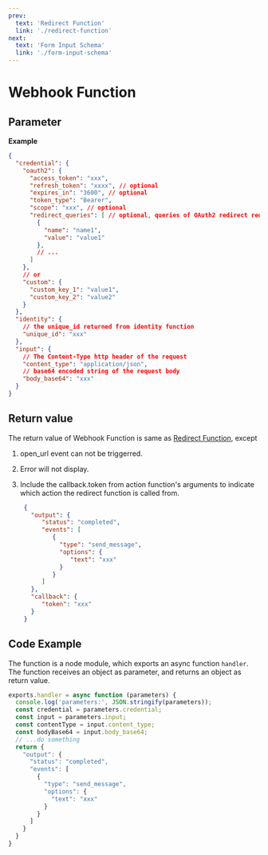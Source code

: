 ```yaml
---
prev:
  text: 'Redirect Function'
  link: './redirect-function'
next:
  text: 'Form Input Schema'
  link: './form-input-schema'
---
```


# Webhook Function

## Parameter

**Example**

```json
{
  "credential": {
    "oauth2": {
      "access_token": "xxx",
      "refresh_token": "xxxx", // optional
      "expires_in": "3600", // optional
      "token_type": "Bearer",
      "scope": "xxx", // optional
      "redirect_queries": [ // optional, queries of OAuth2 redirect request
        {
          "name": "name1",
          "value": "value1"
        },
        // ...
      ]
    },
    // or
    "custom": {
      "custom_key_1": "value1",
      "custom_key_2": "value2"
    }
  },
  "identity": {
    // the unique_id returned from identity function
    "unique_id": "xxx"
  },
  "input": {
    // The Content-Type http header of the request
    "content_type": "application/json",
    // base64 encoded string of the request body
    "body_base64": "xxx"
  }
}
```

## Return value

The return value of Webhook Function is same as [Redirect Function](./redirect-function.md), except

1. open_url event can not be triggerred.
2. Error will not display.
3. Include the callback.token from action function's arguments to indicate which action the redirect function is called from.

   ```json
    {
      "output": {
         "status": "completed",
         "events": [
         	{
              "type": "send_message",
              "options": {
                 "text": "xxx"
              }
         	}
         ]
      },
      "callback": {
         "token": "xxx"
      }
    }
   ```

## Code Example

The function is a node module, which exports an async function `handler`. The function receives an object as parameter, and returns an object as return value.

```javascript
exports.handler = async function (parameters) {
  console.log('parameters:', JSON.stringify(parameters));
  const credential = parameters.credential;
  const input = parameters.input;
  const contentType = input.content_type;
  const bodyBase64 = input.body_base64;
  // ...do something
  return {
    "output": {
      "status": "completed",
      "events": [
      	{
          "type": "send_message",
          "options": {
            "text": "xxx"
          }
      	}
      ]
    }
  }
}
```
